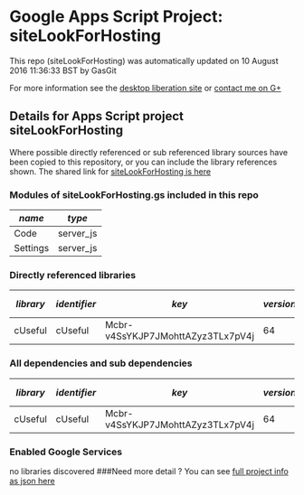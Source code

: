 # Google Apps Script Project: siteLookForHosting
This repo (siteLookForHosting) was automatically updated on 10 August 2016 11:36:33 BST by GasGit

For more information see the [desktop liberation site](http://ramblings.mcpher.com/Home/excelquirks/drivesdk/gettinggithubready "desktop liberation") or [contact me on G+](https://plus.google.com/+BruceMcpherson "Bruce McPherson - GDE")
## Details for Apps Script project siteLookForHosting
Where possible directly referenced or sub referenced library sources have been copied to this repository, or you can include the library references shown. 
The shared link for [siteLookForHosting is here](https://script.google.com/d/13B21RVf0XuRSK_OI88bHN2zBnOqD_ND10feel-nPYFawyIqHpRlHIatH/edit?usp=sharing "open in the GAS IDE")

### Modules of siteLookForHosting.gs included in this repo
*name*|*type*
--- | --- 
Code| server_js
Settings| server_js
### Directly referenced libraries
*library*|*identifier*|*key*|*version*|*dev mode*|*source*|
--- | --- | --- | --- | --- | --- 
cUseful| cUseful|Mcbr-v4SsYKJP7JMohttAZyz3TLx7pV4j|64|no|[here](libraries/cUseful "library source")
### All dependencies and sub dependencies
*library*|*identifier*|*key*|*version*|*dev mode*|*source*|
--- | --- | --- | --- | --- | --- 
cUseful| cUseful|Mcbr-v4SsYKJP7JMohttAZyz3TLx7pV4j|64|no|[here](libraries/cUseful "library source")
### Enabled Google Services
no libraries discovered
###Need more detail ?
You can see [full project info as json here](info.json)
